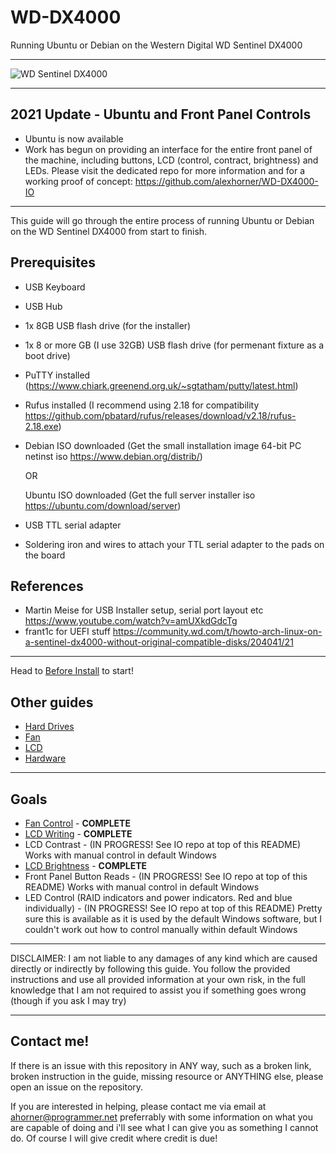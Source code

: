 # WD-DX4000
Running Ubuntu or Debian on the Western Digital WD Sentinel DX4000

---

![WD Sentinel DX4000](./img/wdnas.jpg?raw=true)

---

## 2021 Update - Ubuntu and Front Panel Controls
- Ubuntu is now available
- Work has begun on providing an interface for the entire front panel of the machine, including buttons, LCD (control, contract, brightness) and LEDs. Please visit the dedicated repo for more information and for a working proof of concept: https://github.com/alexhorner/WD-DX4000-IO

---

This guide will go through the entire process of running Ubuntu or Debian on the WD Sentinel DX4000 from start to finish.

## Prerequisites
- USB Keyboard
- USB Hub
- 1x 8GB USB flash drive (for the installer)
- 1x 8 or more GB (I use 32GB) USB flash drive (for permenant fixture as a boot drive)
- PuTTY installed (https://www.chiark.greenend.org.uk/~sgtatham/putty/latest.html)
- Rufus installed (I recommend using 2.18 for compatibility https://github.com/pbatard/rufus/releases/download/v2.18/rufus-2.18.exe)
- Debian ISO downloaded (Get the small installation image 64-bit PC netinst iso https://www.debian.org/distrib/)
  
  OR

  Ubuntu ISO downloaded (Get the full server installer iso https://ubuntu.com/download/server)
- USB TTL serial adapter
- Soldering iron and wires to attach your TTL serial adapter to the pads on the board

## References
- Martin Meise for USB Installer setup, serial port layout etc https://www.youtube.com/watch?v=amUXkdGdcTg
- frant1c for UEFI stuff https://community.wd.com/t/howto-arch-linux-on-a-sentinel-dx4000-without-original-compatible-disks/204041/21

---

Head to [Before Install](BeforeInstall.md) to start!

## Other guides
- [Hard Drives](Disks.md)
- [Fan](Superio.md)
- [LCD](LCD.md)
- [Hardware](Hardware.md)

---

## Goals
- [Fan Control](Superio.md) - **COMPLETE**
- [LCD Writing](LCD.md) - **COMPLETE**
- LCD Contrast - (IN PROGRESS! See IO repo at top of this README) Works with manual control in default Windows
- [LCD Brightness](LCD.md) - **COMPLETE**
- Front Panel Button Reads - (IN PROGRESS! See IO repo at top of this README) Works with manual control in default Windows
- LED Control (RAID indicators and power indicators. Red and blue individually) - (IN PROGRESS! See IO repo at top of this README)  Pretty sure this is available as it is used by the default Windows software, but I couldn't work out how to control manually within default Windows

---

DISCLAIMER: I am not liable to any damages of any kind which are caused directly or indirectly by following this guide. You follow the provided instructions and use all provided information at your own risk, in the full knowledge that I am not required to assist you if something goes wrong (though if you ask I may try)

---

## Contact me!

If there is an issue with this repository in ANY way, such as a broken link, broken instruction in the guide, missing resource or ANYTHING else, please open an issue on the repository.

If you are interested in helping, please contact me via email at ahorner@programmer.net preferrably with some information on what you are capable of doing and i'll see what I can give you as something I cannot do. Of course I will give credit where credit is due!
